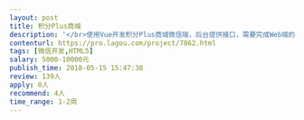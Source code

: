 ```yaml
---                
layout: post       
title: 积分Plus商城           
description: '</br>使用Vue开发积分Plus商城微信端，后台提供接口，需要完成Web端的首页、分类、商品详情展示、确认订单、收货地址、微信支付和订单管理功能。</br>'     
contenturl: https://pro.lagou.com/project/7862.html      
tags: [微信开发,HTML5]            
salary: 5000-10000元          
publish_time: 2018-05-15 15:47:38         
review: 139人                   
apply: 0人                   
recommend: 4人                   
time_range: 1-2周              
---                 
```

